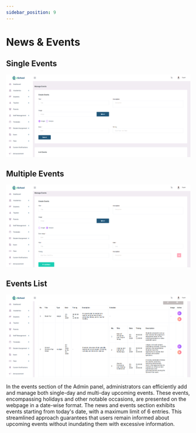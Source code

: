 ```yaml
---
sidebar_position: 9
---
```


# News & Events

## Single Events

![Single Events](../static/images/web/8.png)

## Multiple Events

![Multiple Events](../static/images/web/9.png)

## Events List

![Events List](../static/images/web/10.png)

In the events section of the Admin panel, administrators can efficiently add and manage both single-day and multi-day upcoming events. These events, encompassing holidays and other notable occasions, are presented on the webpage in a date-wise format. The news and events section exhibits events starting from today's date, with a maximum limit of 6 entries. This streamlined approach guarantees that users remain informed about upcoming events without inundating them with excessive information. 